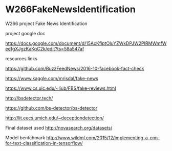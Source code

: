 # W266FakeNewsIdentification
W266 project Fake News Identification

project google doc 

https://docs.google.com/document/d/15AcKflptOIuYZWxDPJW2PIRMWmfWee1gXJgzKaKqC2k/edit?ts=58a547af



resources links

https://github.com/BuzzFeedNews/2016-10-facebook-fact-check

https://www.kaggle.com/mrisdal/fake-news

https://www.cs.uic.edu/~liub/FBS/fake-reviews.html

http://bsdetector.tech/

https://github.com/bs-detector/bs-detector

http://lit.eecs.umich.edu/~deceptiondetection/

Final dataset used
http://novasearch.org/datasets/

Model bentchmark
http://www.wildml.com/2015/12/implementing-a-cnn-for-text-classification-in-tensorflow/